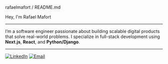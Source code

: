 rafaelmafort / README.md

Hey, I'm Rafael Mafort

---

I’m a software engineer passionate about building scalable digital products that solve real-world problems. I specialize in full-stack development using **Next.js**, **React**, and **Python/Django**.

---

[![LinkedIn](https://img.shields.io/badge/LinkedIn-0A66C2?style=for-the-badge&logo=linkedin&logoColor=white)](https://www.linkedin.com/in/rafael-mafort-c) [![Email](https://img.shields.io/badge/Gmail-EA4335?style=for-the-badge&logo=gmail&logoColor=white)](mailto:rafaelmafortc@gmail.com)

